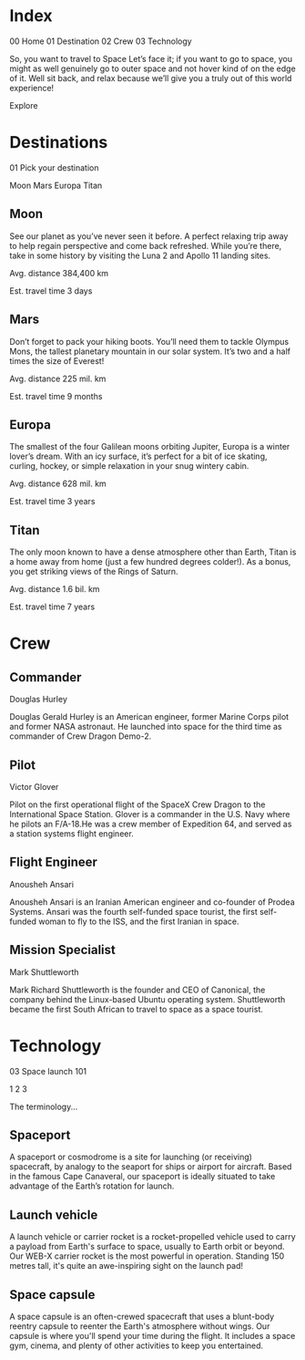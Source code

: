 # Index

  00 Home
  01 Destination
  02 Crew
  03 Technology

  So, you want to travel to
  Space
  Let’s face it; if you want to go to space, you might as well genuinely go to 
  outer space and not hover kind of on the edge of it. Well sit back, and relax 
  because we’ll give you a truly out of this world experience!

  Explore

# Destinations

  01 Pick your destination

  Moon
  Mars
  Europa
  Titan

  ## Moon

  See our planet as you’ve never seen it before. A perfect relaxing trip away to help 
  regain perspective and come back refreshed. While you’re there, take in some history 
  by visiting the Luna 2 and Apollo 11 landing sites.

  Avg. distance
  384,400 km

  Est. travel time
  3 days

  ## Mars

  Don’t forget to pack your hiking boots. You’ll need them to tackle Olympus Mons, 
  the tallest planetary mountain in our solar system. It’s two and a half times 
  the size of Everest!

  Avg. distance
  225 mil. km

  Est. travel time
  9 months

  ## Europa

  The smallest of the four Galilean moons orbiting Jupiter, Europa is a 
  winter lover’s dream. With an icy surface, it’s perfect for a bit of 
  ice skating, curling, hockey, or simple relaxation in your snug 
  wintery cabin.

  Avg. distance
  628 mil. km

  Est. travel time
  3 years

  ## Titan

  The only moon known to have a dense atmosphere other than Earth, Titan 
  is a home away from home (just a few hundred degrees colder!). As a 
  bonus, you get striking views of the Rings of Saturn.

  Avg. distance
  1.6 bil. km

  Est. travel time
  7 years

  # Crew

  ## Commander
  Douglas Hurley

  Douglas Gerald Hurley is an American engineer, former Marine Corps pilot 
  and former NASA astronaut. He launched into space for the third time as 
  commander of Crew Dragon Demo-2.

  ## Pilot
  Victor Glover

  Pilot on the first operational flight of the SpaceX Crew Dragon to the 
  International Space Station. Glover is a commander in the U.S. Navy where 
  he pilots an F/A-18.He was a crew member of Expedition 64, and served as a 
  station systems flight engineer. 

  ## Flight Engineer
  Anousheh Ansari

  Anousheh Ansari is an Iranian American engineer and co-founder of Prodea Systems. 
  Ansari was the fourth self-funded space tourist, the first self-funded woman to 
  fly to the ISS, and the first Iranian in space. 

  ## Mission Specialist
  Mark Shuttleworth

  Mark Richard Shuttleworth is the founder and CEO of Canonical, the company behind 
  the Linux-based Ubuntu operating system. Shuttleworth became the first South 
  African to travel to space as a space tourist.

  # Technology

  03 Space launch 101

  1
  2
  3

  The terminology...

  ## Spaceport

  A spaceport or cosmodrome is a site for launching (or receiving) spacecraft, 
  by analogy to the seaport for ships or airport for aircraft. Based in the 
  famous Cape Canaveral, our spaceport is ideally situated to take advantage 
  of the Earth’s rotation for launch.

  ## Launch vehicle

  A launch vehicle or carrier rocket is a rocket-propelled vehicle used to carry a 
  payload from Earth's surface to space, usually to Earth orbit or beyond. Our 
  WEB-X carrier rocket is the most powerful in operation. Standing 150 metres tall, 
  it's quite an awe-inspiring sight on the launch pad!

  ## Space capsule

  A space capsule is an often-crewed spacecraft that uses a blunt-body reentry 
  capsule to reenter the Earth's atmosphere without wings. Our capsule is where 
  you'll spend your time during the flight. It includes a space gym, cinema, 
  and plenty of other activities to keep you entertained.